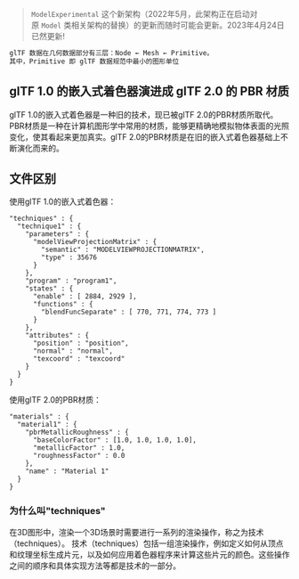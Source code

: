 > `ModelExperimental` 这个新架构（2022年5月，此架构正在启动对原 `Model` 类相关架构的替换）的更新而随时可能会更新。2023年4月24日已然更新!


```js
glTF 数据在几何数据部分有三层：Node ← Mesh ← Primitive。
其中，Primitive 即 glTF 数据规范中最小的图形单位
```

## glTF 1.0 的嵌入式着色器演进成 glTF 2.0 的 PBR 材质
glTF 1.0的嵌入式着色器是一种旧的技术，现已被glTF 2.0的PBR材质所取代。PBR材质是一种在计算机图形学中常用的材质，能够更精确地模拟物体表面的光照变化，使其看起来更加真实。glTF 2.0的PBR材质是在旧的嵌入式着色器基础上不断演化而来的。

## 文件区别
使用glTF 1.0的嵌入式着色器：
```
"techniques" : {
  "technique1" : {
    "parameters" : {
      "modelViewProjectionMatrix" : {
        "semantic" : "MODELVIEWPROJECTIONMATRIX",
        "type" : 35676
      }
    },
    "program" : "program1",
    "states" : {
      "enable" : [ 2884, 2929 ],
      "functions" : {
        "blendFuncSeparate" : [ 770, 771, 774, 773 ]
      }
    },
    "attributes" : {
      "position" : "position",
      "normal" : "normal",
      "texcoord" : "texcoord"
    }
  }
}
```

使用glTF 2.0的PBR材质：
```
"materials" : {
  "material1" : {
    "pbrMetallicRoughness" : {
      "baseColorFactor" : [1.0, 1.0, 1.0, 1.0],
      "metallicFactor" : 1.0,
      "roughnessFactor" : 0.0
    },
    "name" : "Material 1"
  }
}
```

### 为什么叫"techniques"
在3D图形中，渲染一个3D场景时需要进行一系列的渲染操作，称之为技术（techniques）。
技术（techniques）包括一组渲染操作，例如定义如何从顶点和纹理坐标生成片元，以及如何应用着色器程序来计算这些片元的颜色。这些操作之间的顺序和具体实现方法等都是技术的一部分。

## 